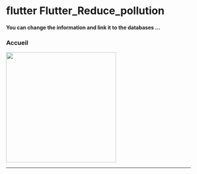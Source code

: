 <h1> flutter Flutter_Reduce_pollution </h1>
<h4> You can change the information and link it to the databases ...</h4>

<h3>Accueil</h3> 
<img src="https://github.com/abenkoula71/flutter-nikz-app-D/blob/main/Screenshot_1642772981.png" width="300" /> 


<hr>
